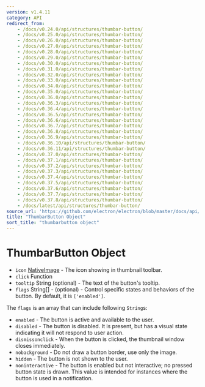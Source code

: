 ```yaml
---
version: v1.4.11
category: API
redirect_from:
    - /docs/v0.24.0/api/structures/thumbar-button/
    - /docs/v0.25.0/api/structures/thumbar-button/
    - /docs/v0.26.0/api/structures/thumbar-button/
    - /docs/v0.27.0/api/structures/thumbar-button/
    - /docs/v0.28.0/api/structures/thumbar-button/
    - /docs/v0.29.0/api/structures/thumbar-button/
    - /docs/v0.30.0/api/structures/thumbar-button/
    - /docs/v0.31.0/api/structures/thumbar-button/
    - /docs/v0.32.0/api/structures/thumbar-button/
    - /docs/v0.33.0/api/structures/thumbar-button/
    - /docs/v0.34.0/api/structures/thumbar-button/
    - /docs/v0.35.0/api/structures/thumbar-button/
    - /docs/v0.36.0/api/structures/thumbar-button/
    - /docs/v0.36.3/api/structures/thumbar-button/
    - /docs/v0.36.4/api/structures/thumbar-button/
    - /docs/v0.36.5/api/structures/thumbar-button/
    - /docs/v0.36.6/api/structures/thumbar-button/
    - /docs/v0.36.7/api/structures/thumbar-button/
    - /docs/v0.36.8/api/structures/thumbar-button/
    - /docs/v0.36.9/api/structures/thumbar-button/
    - /docs/v0.36.10/api/structures/thumbar-button/
    - /docs/v0.36.11/api/structures/thumbar-button/
    - /docs/v0.37.0/api/structures/thumbar-button/
    - /docs/v0.37.1/api/structures/thumbar-button/
    - /docs/v0.37.2/api/structures/thumbar-button/
    - /docs/v0.37.3/api/structures/thumbar-button/
    - /docs/v0.37.4/api/structures/thumbar-button/
    - /docs/v0.37.5/api/structures/thumbar-button/
    - /docs/v0.37.6/api/structures/thumbar-button/
    - /docs/v0.37.7/api/structures/thumbar-button/
    - /docs/v0.37.8/api/structures/thumbar-button/
    - /docs/latest/api/structures/thumbar-button/
source_url: 'https://github.com/electron/electron/blob/master/docs/api/structures/thumbar-button.md'
title: "ThumbarButton Object"
sort_title: "thumbarbutton object"
---
```


# ThumbarButton Object

* `icon` [NativeImage](http://electron.atom.io/docs/native-image) - The icon showing in thumbnail
  toolbar.
* `click` Function
* `tooltip` String (optional) - The text of the button's tooltip.
* `flags` String[] - (optional) - Control specific states and behaviors of the
  button. By default, it is `['enabled']`.

The `flags` is an array that can include following `String`s:

* `enabled` - The button is active and available to the user.
* `disabled` - The button is disabled. It is present, but has a visual state
  indicating it will not respond to user action.
* `dismissonclick` - When the button is clicked, the thumbnail window closes
  immediately.
* `nobackground` - Do not draw a button border, use only the image.
* `hidden` - The button is not shown to the user.
* `noninteractive` - The button is enabled but not interactive; no pressed
  button state is drawn. This value is intended for instances where the button
  is used in a notification.
